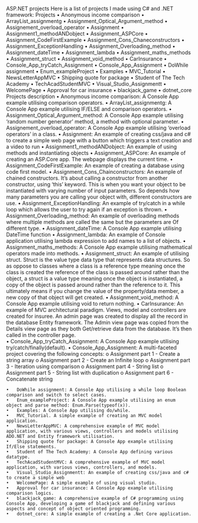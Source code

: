 ASP.NET projects
    Here is a list of projects I made using C# and .NET framework:
Projects
    •	Anonymous income comparison
    •	ArrayList_assignmentg
    •	Assignment_Optical_Argument_method
    •	Assignement_overload_operator
    •	Assignment
    •	Assignment1_methodANDobject
    •	Assignment_ASPCore
    •	Assignment_CodeFirstExample
    •	Assignment_Cons_Chaneconstructors
    •	Assignment_ExceptionHandling
    •	Assignment_Overloading_method
    •	Assignment_dateTime
    •	Assignment_lambda
    •	Assignment_maths_methods
    •	Assignment_struct
    •	Assignment_void_method
    •	CarInsurance
    •	Console_App_tryCatch_Assignment
    •	Console_App_Assignment
    •	DoWhile assignment
    •	Enum_exampleProject
    •	Examples
    •	MVC_Tutorial
    •	NewsLetterAppMVC
    •	Shipping quote for package
    •	Student of The Tech Academy
    •	TechAcadStudentMVC
    •	Visual_Studio_Assignmentt
    •	WelcomePage
    •	Approval for car insurance
    •	blackjack_game
    •	dotnet_core
Projects description 
    •	Anonymous income comparison:  A Console App example utilising comparison operators.
    •	ArrayList_assignmentg: A Console App example utilising IF/ELSE and comparison operators.
    •	Assignment_Optical_Argument_method: A Console App example utilising ‘random number generator’ method, a method with optional parameter.
    •	Assignement_overload_operator: A Console App example utilising ‘overload operators’ in a class.
    •	Assignment: An example of creating css/java and c# to create a simple web page with a button which triggers a text creation and a video to run
    •	Assignment1_methodANDobject: An example of using methods and instantiating objects
    •	Assignment_ASPCore: An example of creating an ASP.Core app. The webpage displays the current time.
    •	Assignment_CodeFirstExample: An example of creating a database using code first model.
    •	Assignment_Cons_Chainconstructors: An example of chained constructors. It’s about calling a constructor from another constructor, using ‘this’ keyword. This is when you want your object to be instantiated with varying number of input parameters. So depends how many parameters you are calling your object with, different constructors are use. 
    •	Assignment_ExceptionHandling: An example of try/catch in a while loop which allows the user to try again if an exception is thrown.
    •	Assignment_Overloading_method: An example of overloading methods where multiple methods are called the same but the parameters are Of different type.
    •	Assignment_dateTime: A Console App example utilising DateTime function
    •	Assignment_lambda: An example of Console application utilising lambda expression to add names to a list of objects.
    •	Assignment_maths_methods: A Console App example utilising mathematical operators made into methods.
    •	Assignment_struct: An example of utilising struct. Struct is the value type data type that represents data structures. So as oppose to classes where a class is a reference type meaning once the class is created the reference of the class is passed around rather than the object, a  struct is a value type meaning once the object is instantiated, a copy of the object is passed around rather than the reference to it. This ultimately means if you change the value of the property/data member, a new copy of that object will get created.
    •	Assignment_void_method: A Console App example utilising void to return nothing.
    •	CarInsurance: An example of MVC architectural paradigm. Views, model and controllers are created for insuree. An admin page was created to display all the record in the database Entity framework. The Admin view page was copied from the Details view page as they both Get/retrieve data from the database. It’s then called in the controller page.  
    •	Console_App_tryCatch_Assignment: A Console App example utilising try/catch/finally(default). 
    •	Console_App_Assignment: A multi-faceted project covering the following concepts:
            o	Assignment part 1 - Create a string array
            o	Assignment part 2 - Create an Infinite loop
            o	Assignment part 3 - Iteration using comparison
            o	Assignment part 4 - String list
            o	Assignment part 5 - String list with duplication
            o	Assignment part 6 - Concatenate string
    
    •	DoWhile assignment: A Console App utilising a while loop Boolean comparison and switch to select cases.
    •	Enum_exampleProject: A Console App example utilising an enum object and parse method: Enum.Parse(typeof(x)).
    •	Examples: A Console App utilising do/while.
    •	MVC_Tutorial. A simple example of creating an MVC model application. 
    •	NewsLetterAppMVC: A comprehensive example of MVC model application, with various views, controllers and models utilising ADO.NET and Entity framework utilisation. 
    •	Shipping quote for package: A Console App example utilising If/Else statements. 
    •	Student of The Tech Academy: A Console App defining various datatype.
    •	TechAcadStudentMVC: A comprehensive example of MVC model application, with various views, controllers, and models.
    •	Visual_Studio_Assignmentt: An example of creating css/java and c# to create a simple web
    •	WelcomePage: A simple example of using visual studio.
    •	Approval for car insurance: A Console App example utilising comparison logics.
    •	blackjack_game: A comprehensive example of C# programming using Console App, developing a game of blackjack and defining various aspects and concept of object oriented programming. 
    •	dotnet_core: A simple example of creating a .Net Core application.
    
    
